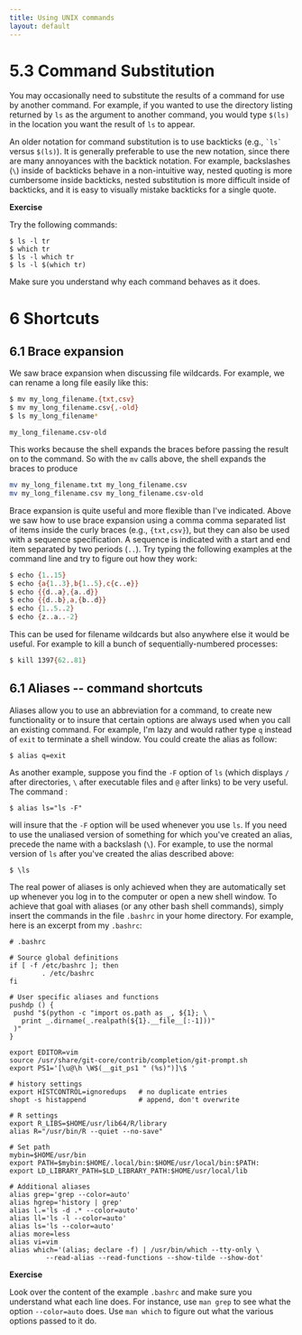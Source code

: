 ```yaml
---
title: Using UNIX commands
layout: default
---
```



# 5.3 Command Substitution

You may occasionally need to substitute the results of a command for use
by another command. For example, if you wanted to use the directory
listing returned by `ls` as the argument to another command, you would
type `$(ls)` in the location you want the result of `ls` to appear.

An older notation for command substitution is to use backticks (e.g.,
`` `ls` `` versus `$(ls)`). It is generally preferable to use the new
notation, since there are many annoyances with the backtick notation.
For example, backslashes (`\`) inside of backticks behave in a
non-intuitive way, nested quoting is more cumbersome inside backticks,
nested substitution is more difficult inside of backticks, and it is
easy to visually mistake backticks for a single quote.

**Exercise**

Try the following commands:

    $ ls -l tr
    $ which tr
    $ ls -l which tr
    $ ls -l $(which tr)

Make sure you understand why each command behaves as it does.


# 6 Shortcuts

## 6.1 Brace expansion

We saw brace expansion when discussing file wildcards. For example, we can
rename a long file easily like this:

```bash
$ mv my_long_filename.{txt,csv}
$ mv my_long_filename.csv{,-old}
$ ls my_long_filename*
```

```
my_long_filename.csv-old
```

This works because the shell expands the braces before passing the result on to the command. So with the `mv` calls above, the shell expands the braces to produce

```bash
mv my_long_filename.txt my_long_filename.csv
mv my_long_filename.csv my_long_filename.csv-old
```

Brace expansion is quite useful and more flexible than I've indicated.
Above we saw how to use brace expansion using a comma comma separated
list of items inside the curly braces (e.g., `{txt,csv}`), but they can
also be used with a sequence specification. A sequence is indicated with
a start and end item separated by two periods (`..`). Try typing the
following examples at the command line and try to figure out how they
work:

```bash
$ echo {1..15}
$ echo {a{1..3},b{1..5},c{c..e}}
$ echo {{d..a},{a..d}}
$ echo {{d..b},a,{b..d}}
$ echo {1..5..2}
$ echo {z..a..-2}
```

This can be used for filename wildcards but also anywhere else it would be useful. For example to kill a bunch of sequentially-numbered processes:

```bash
$ kill 1397{62..81}
```

## 6.1 Aliases -- command shortcuts

Aliases allow you to use an abbreviation for a command, to create new
functionality or to insure that certain options are always used when you
call an existing command. For example, I'm lazy and would rather type
`q` instead of `exit` to terminate a shell window. You could create the
alias as follow:

    $ alias q=exit

As another example, suppose you find the `-F` option of `ls` (which
displays `/` after directories, `\` after executable files and `@` after
links) to be very useful. The command :

    $ alias ls="ls -F"

will insure that the `-F` option will be used whenever you use `ls`. If
you need to use the unaliased version of something for which you've
created an alias, precede the name with a backslash (`\`). For example,
to use the normal version of `ls` after you've created the alias
described above:

    $ \ls

The real power of aliases is only achieved when they are automatically
set up whenever you log in to the computer or open a new shell window.
To achieve that goal with aliases (or any other bash shell commands),
simply insert the commands in the file `.bashrc` in your home directory.
For example, here is an excerpt from my `.bashrc`:

    # .bashrc

    # Source global definitions
    if [ -f /etc/bashrc ]; then
            . /etc/bashrc
    fi

    # User specific aliases and functions
    pushdp () {
     pushd "$(python -c "import os.path as _, ${1}; \
       print _.dirname(_.realpath(${1}.__file__[:-1]))"
     )"
    }

    export EDITOR=vim
    source /usr/share/git-core/contrib/completion/git-prompt.sh
    export PS1='[\u@\h \W$(__git_ps1 " (%s)")]\$ '

    # history settings
    export HISTCONTROL=ignoredups   # no duplicate entries
    shopt -s histappend             # append, don't overwrite

    # R settings
    export R_LIBS=$HOME/usr/lib64/R/library
    alias R="/usr/bin/R --quiet --no-save"

    # Set path
    mybin=$HOME/usr/bin
    export PATH=$mybin:$HOME/.local/bin:$HOME/usr/local/bin:$PATH:
    export LD_LIBRARY_PATH=$LD_LIBRARY_PATH:$HOME/usr/local/lib

    # Additional aliases  
    alias grep='grep --color=auto'
    alias hgrep='history | grep'
    alias l.='ls -d .* --color=auto'
    alias ll='ls -l --color=auto'
    alias ls='ls --color=auto'
    alias more=less
    alias vi=vim
    alias which='(alias; declare -f) | /usr/bin/which --tty-only \
             --read-alias --read-functions --show-tilde --show-dot'

**Exercise**

Look over the content of the example `.bashrc` and make sure you
understand what each line does. For instance, use `man grep` to see what
the option `--color=auto` does. Use `man which` to figure out what the
various options passed to it do.


